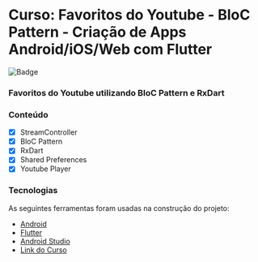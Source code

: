 # Curso: Favoritos do Youtube - BloC Pattern - Criação de Apps Android/iOS/Web com Flutter

![Badge](https://img.shields.io/badge/Marcos%20Dias%20Vendramini-Flutter-blue)

### Favoritos do Youtube utilizando BloC Pattern e RxDart

### Conteúdo

- [x] StreamController
- [x] BloC Pattern
- [x] RxDart
- [x] Shared Preferences
- [x] Youtube Player

### Tecnologias

As seguintes ferramentas foram usadas na construção do projeto:

- [Android](https://developer.android.com/)
- [Flutter](https://flutter.dev/)
- [Android Studio](https://developer.android.com/studio)
- [Link do Curso](https://www.udemy.com/course/curso-completo-flutter-app-android-ios/)